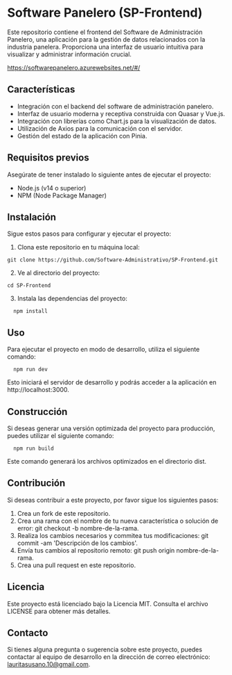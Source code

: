 # Software Panelero (SP-Frontend)

Este repositorio contiene el frontend del Software de Administración Panelero, una aplicación para la gestión de datos relacionados con la industria panelera. Proporciona una interfaz de usuario intuitiva para visualizar y administrar información crucial.

https://softwarepanelero.azurewebsites.net/#/

## Características

- Integración con el backend del software de administración panelero.
- Interfaz de usuario moderna y receptiva construida con Quasar y Vue.js.
- Integración con librerías como Chart.js para la visualización de datos.
- Utilización de Axios para la comunicación con el servidor.
- Gestión del estado de la aplicación con Pinia.

## Requisitos previos

Asegúrate de tener instalado lo siguiente antes de ejecutar el proyecto:

- Node.js (v14 o superior)
- NPM (Node Package Manager)

## Instalación

Sigue estos pasos para configurar y ejecutar el proyecto:

1. Clona este repositorio en tu máquina local:

```shell
git clone https://github.com/Software-Administrativo/SP-Frontend.git
```

2. Ve al directorio del proyecto:

```shell
cd SP-Frontend
```

3. Instala las dependencias del proyecto:

```shell
  npm install
```

## Uso

Para ejecutar el proyecto en modo de desarrollo, utiliza el siguiente comando:

```shell
  npm run dev
```

Esto iniciará el servidor de desarrollo y podrás acceder a la aplicación en http://localhost:3000.

## Construcción

Si deseas generar una versión optimizada del proyecto para producción, puedes utilizar el siguiente comando:

```shell
  npm run build
```

Este comando generará los archivos optimizados en el directorio dist.

## Contribución

Si deseas contribuir a este proyecto, por favor sigue los siguientes pasos:

1. Crea un fork de este repositorio.
2. Crea una rama con el nombre de tu nueva característica o solución de error: git checkout -b nombre-de-la-rama.
3. Realiza los cambios necesarios y commitea tus modificaciones: git commit -am 'Descripción de los cambios'.
4. Envía tus cambios al repositorio remoto: git push origin nombre-de-la-rama.
5. Crea una pull request en este repositorio.

## Licencia

Este proyecto está licenciado bajo la Licencia MIT. Consulta el archivo LICENSE para obtener más detalles.

## Contacto

Si tienes alguna pregunta o sugerencia sobre este proyecto, puedes contactar al equipo de desarrollo en la dirección de correo electrónico: lauritasusano.10@gmail.com.
